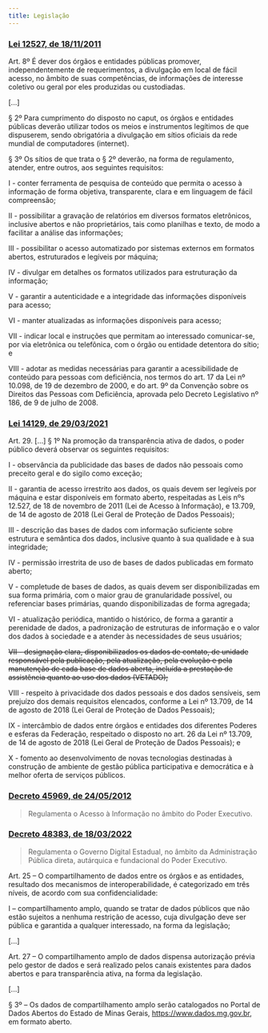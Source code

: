 ```yaml
---
title: Legislação
---
```


### [Lei 12527, de 18/11/2011](http://www.planalto.gov.br/ccivil_03/_ato2011-2014/2011/lei/l12527.htm)

Art. 8º É dever dos órgãos e entidades públicas promover, independentemente de requerimentos, a divulgação em local de fácil acesso, no âmbito de suas competências, de informações de interesse coletivo ou geral por eles produzidas ou custodiadas.

[...]

§ 2º Para cumprimento do disposto no caput, os órgãos e entidades públicas deverão utilizar todos os meios e instrumentos legítimos de que dispuserem, sendo obrigatória a divulgação em sítios oficiais da rede mundial de computadores (internet).

§ 3º Os sítios de que trata o § 2º deverão, na forma de regulamento, atender, entre outros, aos seguintes requisitos:

I - conter ferramenta de pesquisa de conteúdo que permita o acesso à informação de forma objetiva, transparente, clara e em linguagem de fácil compreensão;

II - possibilitar a gravação de relatórios em diversos formatos eletrônicos, inclusive abertos e não proprietários, tais como planilhas e texto, de modo a facilitar a análise das informações;

III - possibilitar o acesso automatizado por sistemas externos em formatos abertos, estruturados e legíveis por máquina;

IV - divulgar em detalhes os formatos utilizados para estruturação da informação;

V - garantir a autenticidade e a integridade das informações disponíveis para acesso;

VI - manter atualizadas as informações disponíveis para acesso;

VII - indicar local e instruções que permitam ao interessado comunicar-se, por via eletrônica ou telefônica, com o órgão ou entidade detentora do sítio; e

VIII - adotar as medidas necessárias para garantir a acessibilidade de conteúdo para pessoas com deficiência, nos termos do art. 17 da Lei nº 10.098, de 19 de dezembro de 2000, e do art. 9º da Convenção sobre os Direitos das Pessoas com Deficiência, aprovada pelo Decreto Legislativo nº 186, de 9 de julho de 2008.

### [Lei 14129, de 29/03/2021](http://www.planalto.gov.br/ccivil_03/_ato2019-2022/2021/lei/l14129.htm)

Art. 29.  [...] § 1º  Na promoção da transparência ativa de dados, o poder público deverá observar os seguintes requisitos:

I - observância da publicidade das bases de dados não pessoais como preceito geral e do sigilo como exceção;

II - garantia de acesso irrestrito aos dados, os quais devem ser legíveis por máquina e estar disponíveis em formato aberto, respeitadas as Leis nºs 12.527, de 18 de novembro de 2011 (Lei de Acesso à Informação), e 13.709, de 14 de agosto de 2018 (Lei Geral de Proteção de Dados Pessoais);

III - descrição das bases de dados com informação suficiente sobre estrutura e semântica dos dados, inclusive quanto à sua qualidade e à sua integridade;

IV - permissão irrestrita de uso de bases de dados publicadas em formato aberto;

V - completude de bases de dados, as quais devem ser disponibilizadas em sua forma primária, com o maior grau de granularidade possível, ou referenciar bases primárias, quando disponibilizadas de forma agregada;

VI - atualização periódica, mantido o histórico, de forma a garantir a perenidade de dados, a padronização de estruturas de informação e o valor dos dados à sociedade e a atender às necessidades de seus usuários;

~~VII - designação clara, disponibilizados os dados de contato, de unidade responsável pela publicação, pela atualização, pela evolução e pela manutenção de cada base de dados aberta, incluída a prestação de assistência quanto ao uso dos dados (VETADO);~~

VIII - respeito à privacidade dos dados pessoais e dos dados sensíveis, sem prejuízo dos demais requisitos elencados, conforme a Lei nº 13.709, de 14 de agosto de 2018 (Lei Geral de Proteção de Dados Pessoais);

IX - intercâmbio de dados entre órgãos e entidades dos diferentes Poderes e esferas da Federação, respeitado o disposto no art. 26 da Lei nº 13.709, de 14 de agosto de 2018 (Lei Geral de Proteção de Dados Pessoais); e

X - fomento ao desenvolvimento de novas tecnologias destinadas à construção de ambiente de gestão pública participativa e democrática e à melhor oferta de serviços públicos.

### [Decreto 45969, de 24/05/2012](https://www.almg.gov.br/consulte/legislacao/completa/completa.html?tipo=DEC&num=45969&comp=&ano=2012&aba=js_textoAtualizado)

> Regulamenta o Acesso à Informação no âmbito do Poder Executivo.

### [Decreto 48383, de 18/03/2022](https://www.almg.gov.br/consulte/legislacao/completa/completa.html?tipo=DEC&num=48383&comp=&ano=2022)

> Regulamenta o Governo Digital Estadual, no âmbito da Administração Pública direta, autárquica e fundacional do Poder Executivo.


Art. 25 – O compartilhamento de dados entre os órgãos e as entidades, resultado dos mecanismos de interoperabilidade, é categorizado em três níveis, de acordo com sua confidencialidade:

I – compartilhamento amplo, quando se tratar de dados públicos que não estão sujeitos a nenhuma restrição de acesso, cuja divulgação deve ser pública e garantida a qualquer interessado, na forma da legislação;

[...]

Art. 27 – O compartilhamento amplo de dados dispensa autorização prévia pelo gestor de dados e será realizado pelos canais existentes para dados abertos e para transparência ativa, na forma da legislação.

[...]

§ 3º – Os dados de compartilhamento amplo serão catalogados no Portal de Dados Abertos do Estado de Minas Gerais, https://www.dados.mg.gov.br, em formato aberto.